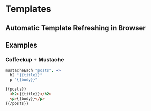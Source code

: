 # Templates

## Automatic Template Refreshing in Browser

## Examples

### Coffeekup + Mustache

``` coffeescript
mustacheEach "posts", ->
  h2 "{{title}}"
  p "{{body}}"
```

``` html
{{posts}}
  <h2>{{title}}</h2>
  <p>{{body}}</p>
{{/posts}}
```